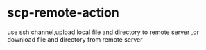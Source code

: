 # scp-remote-action
use ssh channel,upload local file and directory to remote server ,or download file and directory from remote server
